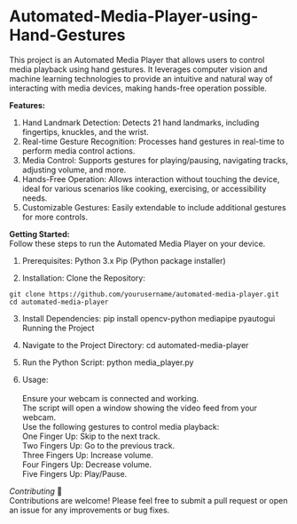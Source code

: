 # Automated-Media-Player-using-Hand-Gestures
This project is an Automated Media Player that allows users to control media playback using hand gestures. It leverages computer vision and machine learning technologies to provide an intuitive and natural way of interacting with media devices, making hands-free operation possible.

**Features:**
1. Hand Landmark Detection: Detects 21 hand landmarks, including fingertips, knuckles, and the wrist.
2. Real-time Gesture Recognition: Processes hand gestures in real-time to perform media control actions.
3. Media Control: Supports gestures for playing/pausing, navigating tracks, adjusting volume, and more.
4. Hands-Free Operation: Allows interaction without touching the device, ideal for various scenarios like cooking, exercising, or accessibility needs.
5. Customizable Gestures: Easily extendable to include additional gestures for more controls.

**Getting Started:** <br/> 
Follow these steps to run the Automated Media Player on your device.

1. Prerequisites:
Python 3.x
Pip (Python package installer)

2. Installation:
Clone the Repository:<br/> 
 ```
git clone https://github.com/yourusername/automated-media-player.git
cd automated-media-player
 ``` 

3. Install Dependencies:
pip install opencv-python mediapipe pyautogui
Running the Project

4. Navigate to the Project Directory:
cd automated-media-player

5. Run the Python Script:
python media_player.py

6. Usage:<br/>   
Ensure your webcam is connected and working.<br/> 
The script will open a window showing the video feed from your webcam.<br/> 
Use the following gestures to control media playback:<br/> 
One Finger Up: Skip to the next track.<br/> 
Two Fingers Up: Go to the previous track.<br/> 
Three Fingers Up: Increase volume.<br/> 
Four Fingers Up: Decrease volume.<br/> 
Five Fingers Up: Play/Pause.

*Contributing* 🤝<br/> 
Contributions are welcome! Please feel free to submit a pull request or open an issue for any improvements or bug fixes.
